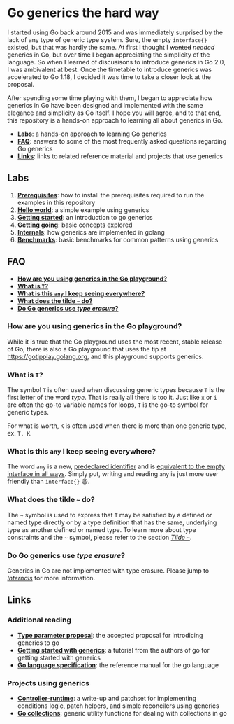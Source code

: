 # Go generics the hard way

I started using Go back around 2015 and was immediately surprised by the lack of any type of generic type system. Sure, the empty `interface{}` existed, but that was hardly the same. At first I thought I ~~wanted~~ _needed_ generics in Go, but over time I began appreciating the simplicity of the language. So when I learned of discusisons to introduce generics in Go 2.0, I was ambivalent at best. Once the timetable to introduce generics was accelerated to Go 1.18, I decided it was time to take a closer look at the proposal.

After spending some time playing with them, I began to appreciate how generics in Go have been designed and implemented with the same elegance and simplicity as Go itself. I hope you will agree, and to that end, this repository is a hands-on approach to learning all about generics in Go.

* [**Labs**](#labs): a hands-on approach to learning Go generics
* [**FAQ**](#FAQ): answers to some of the most frequently asked questions regarding Go generics
* [**Links**](#links): links to related reference material and projects that use generics

## Labs

1. [**Prerequisites**](./01-prereqs/): how to install the prerequisites required to run the examples in this repository
2. [**Hello world**](./02-hello-world/): a simple example using generics
3. [**Getting started**](./03-getting-started): an introduction to go generics
4. [**Getting going**](./04-getting-going): basic concepts explored
4. [**Internals**](./05-internals/): how generics are implemented in golang
5. [**Benchmarks**](./06-benchmarks/): basic benchmarks for common patterns using generics

## FAQ

* [**How are you using generics in the Go playground?**](#how-are-you-using-generics-in-the-go-playground)
* [**What is `T`?**](#what-is-t)
* [**What is this `any` I keep seeing everywhere?**](#what-is-this-any-i-keep-seeing-everywhere)
* [**What does the tilde `~` do?**](#what-does-the-tilde-do)
* [**Do Go generics use _type erasure_?**](#do-go-generics-use-type-erasure)


### How are you using generics in the Go playground?

While it is true that the Go playground uses the most recent, stable release of Go, there is also a Go playground that uses the tip at https://gotipplay.golang.org, and this playground supports generics.


### What is `T`?

The symbol `T` is often used when discussing generic types because `T` is the first letter of the word _**t**ype_. That is really all there is too it. Just like `x` or `i` are often the go-to variable names for loops, `T` is the go-to symbol for generic types.

For what is worth, `K` is often used when there is more than one generic type, ex. `T, K`.


### What is this `any` I keep seeing everywhere?

The word `any` is a new, [predeclared identifier](https://go.dev/ref/spec#Predeclared_identifiers) and is [equivalent to the empty interface in all ways](https://github.com/golang/go/blob/24239120bfbff9ebee8e8c344d9d3a8ce460b686/src/builtin/builtin.go#L94-L95). Simply put, writing and reading `any` is just more user friendly than `interface{}` :smiley:.


### What does the tilde `~` do?

The `~` symbol is used to express that `T` may be satisfied by a defined or named type directly or by a type definition that has the same, underlying type as another defined or named type. To learn more about type constraints and the `~` symbol, please refer to the section [_Tilde `~`_](./03-getting-started/06-tilde.md).


### Do Go generics use _type erasure_?

Generics in Go are not implemented with type erasure. Please jump to [_Internals_](./05-internals/) for more information.


## Links

### Additional reading

* [**Type parameter proposal**](https://go.googlesource.com/proposal/+/refs/heads/master/design/43651-type-parameters.md): the accepted proposal for introdicing generics to go
* [**Getting started with generics**](https://go.dev/doc/tutorial/generics): a tutorial from the authors of go for getting started with generics
* [**Go language specification**](https://go.dev/ref/spec): the reference manual for the go language

### Projects using generics

* [**Controller-runtime**](https://gist.github.com/akutz/887fa677f2196c341d85595f14c6280b): a write-up and patchset for implementing conditions logic, patch helpers, and simple reconcilers using generics
* [**Go collections**](https://github.com/mikhailswift/go-collections): generic utility functions for dealing with collections in go
